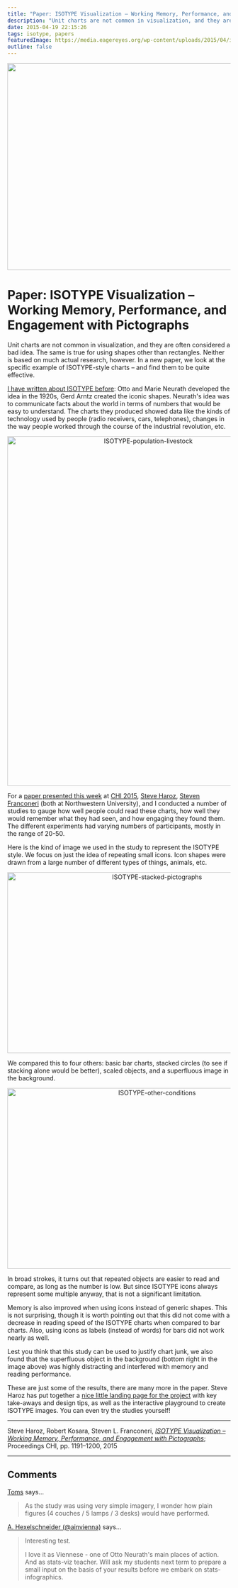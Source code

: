 ```yaml
---
title: "Paper: ISOTYPE Visualization – Working Memory, Performance, and Engagement with Pictographs"
description: "Unit charts are not common in visualization, and they are often considered a bad idea. The same is true for using shapes other than rectangles. Neither is based on much actual research, however. In a new paper, we look at the specific example of ISOTYPE-style charts – and find them to be quite effective."
date: 2015-04-19 22:15:26
tags: isotype, papers
featuredImage: https://media.eagereyes.org/wp-content/uploads/2015/04/isotype-teaser.jpg
outline: false
---
```


<p align="center"><img src="https://media.eagereyes.org/wp-content/uploads/2015/04/isotype-teaser.jpg" alt="" width="825" height="467" /></p>

# Paper: ISOTYPE Visualization – Working Memory, Performance, and Engagement with Pictographs

Unit charts are not common in visualization, and they are often considered a bad idea. The same is true for using shapes other than rectangles. Neither is based on much actual research, however. In a new paper, we look at the specific example of ISOTYPE-style charts – and find them to be quite effective.

<a title="The ISOTYPE" href="/techniques/isotype">I have written about ISOTYPE before</a>: Otto and Marie Neurath developed the idea in the 1920s, Gerd Arntz created the iconic shapes. Neurath's idea was to communicate facts about the world in terms of numbers that would be easy to understand. The charts they produced showed data like the kinds of technology used by people (radio receivers, cars, telephones), changes in the way people worked through the course of the industrial revolution, etc.

<p align="center"><img class="aligncenter size-full wp-image-8771" src="https://media.eagereyes.org/wp-content/uploads/2015/04/ISOTYPE-population-livestock.jpg" alt="ISOTYPE-population-livestock" width="620" height="789" /></p>

For a <a href="/publications/Haroz-CHI-2015">paper presented this week</a> at <a href="http://chi2015.acm.org">CHI 2015</a>, <a href="http://steveharoz.com/">Steve Haroz</a>, <a href="http://www.psychology.northwestern.edu/people/faculty/core/profiles/steven-franconeri.html">Steven Franconeri</a> (both at Northwestern University), and I conducted a number of studies to gauge how well people could read these charts, how well they would remember what they had seen, and how engaging they found them. The different experiments had varying numbers of participants, mostly in the range of 20-50.

Here is the kind of image we used in the study to represent the ISOTYPE style. We focus on just the idea of repeating small icons. Icon shapes were drawn from a large number of different types of things, animals, etc.

<p align="center"><img class="aligncenter size-medium wp-image-8766" src="https://media.eagereyes.org/wp-content/uploads/2015/04/ISOTYPE-stacked-pictographs.png" alt="ISOTYPE-stacked-pictographs" width="660" height="408" /></p>

We compared this to four others: basic bar charts, stacked circles (to see if stacking alone would be better), scaled objects, and a superfluous image in the background.

<p align="center"><img class="aligncenter size-medium wp-image-8772" src="https://media.eagereyes.org/wp-content/uploads/2015/04/ISOTYPE-other-conditions.png" alt="ISOTYPE-other-conditions" width="660" height="408" /></p>

In broad strokes, it turns out that repeated objects are easier to read and compare, as long as the number is low. But since ISOTYPE icons always represent some multiple anyway, that is not a significant limitation.

Memory is also improved when using icons instead of generic shapes. This is not surprising, though it is worth pointing out that this did not come with a decrease in reading speed of the ISOTYPE charts when compared to bar charts. Also, using icons as labels (instead of words) for bars did not work nearly as well.

Lest you think that this study can be used to justify chart junk, we also found that the superfluous object in the background (bottom right in the image above) was highly distracting and interfered with memory and reading performance.

These are just some of the results, there are many more in the paper. Steve Haroz has put together a <a href="http://steveharoz.com/research/isotype/">nice little landing page for the project</a> with key take-aways and design tips, as well as the interactive playground to create ISOTYPE images. You can even try the studies yourself!

<hr />

Steve Haroz, Robert Kosara, Steven L. Franconeri, <a href="/publications/Haroz-CHI-2015"><em>ISOTYPE Visualization – Working Memory, Performance, and Engagement with Pictographs</em></a>; Proceedings CHI, pp. 1191–1200, 2015


<PostedBy />


<aside class="comments">

---
## Comments

<a href="http://projecthamster.wordpress.com/" rel="nofollow noopener" target="_blank">Toms</a> says…
>	As the study was using very simple imagery, I wonder how plain figures (4 couches / 5 lamps / 3 desks) would have performed.

<a href="http://twitter.com/ainvienna" rel="nofollow noopener" target="_blank">A. Hexelschneider (@ainvienna)</a> says…
>	Interesting test. 
>	
>	I love it as Viennese - one of Otto Neurath's main places of action.
>	And as stats-viz teacher. Will ask my students next term to prepare a small input on the basis of your results before we embark on stats-infographics.

</aside>

